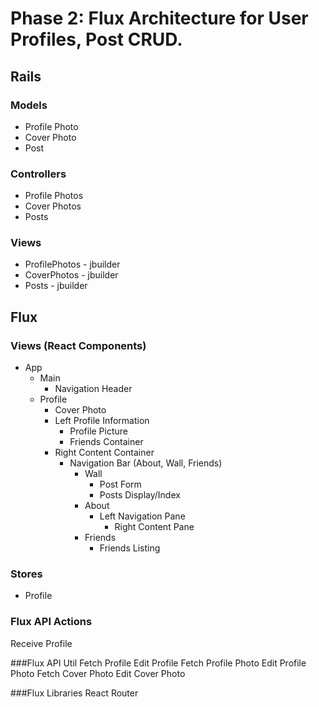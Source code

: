# Phase 2: Flux Architecture for User Profiles, Post CRUD.

## Rails
### Models
  - Profile Photo
  - Cover Photo
  - Post

### Controllers
  - Profile Photos
  - Cover Photos
  - Posts

### Views
  - ProfilePhotos - jbuilder
  - CoverPhotos - jbuilder
  - Posts - jbuilder

## Flux
### Views (React Components)
  - App
    - Main
      - Navigation Header 
    - Profile
      - Cover Photo
      - Left Profile Information
        - Profile Picture
        - Friends Container
      - Right Content Container
        - Navigation Bar (About, Wall, Friends)
          - Wall
            - Post Form
            - Posts Display/Index
          - About
            - Left Navigation Pane
              - Right Content Pane
          - Friends
            - Friends Listing
### Stores
- Profile

### Flux API Actions
  Receive Profile
  
###Flux API Util
  Fetch Profile
  Edit Profile
  Fetch Profile Photo
  Edit Profile Photo
  Fetch Cover Photo
  Edit Cover Photo

###Flux Libraries
 React Router
